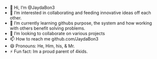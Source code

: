 - 👋 Hi, I’m @JaydaBon3
- 👀 I’m interested in collaborating and feeding innovative ideas off each other.
- 🌱 I’m currently learning githubs purpose, the system and how working with others benefit solving problems.
- 💞️ I’m looking to collaborate on various projects 
- 📫 How to reach me github.com/JaydaBon3
- 😄 Pronouns: He, Him, his, & Mr.
- ⚡ Fun fact: Im a proud parent of 4kids.

<!---
JaydaBon3/JaydaBon3 is a ✨ special ✨ repository because its `README.md` (this file) appears on your GitHub profile.
You can click the Preview link to take a look at your changes.
--->
